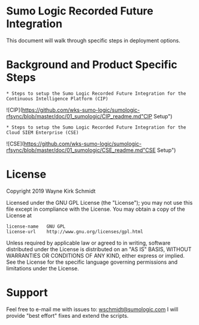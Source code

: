 Sumo Logic Recorded Future Integration
======================================

This document will walk through specific steps in deployment options.

Background and Product Specific Steps
=====================================

    * Steps to setup the Sumo Logic Recorded Future Integration for the Continuous Intelligence Platform (CIP)

![CIP](https://github.com/wks-sumo-logic/sumologic-rfsync/blob/master/doc/01_sumologic/CIP_readme.md"CIP Setup")

    * Steps to setup the Sumo Logic Recorded Future Integration for the Cloud SIEM Enterprise (CSE)

![CSE](https://github.com/wks-sumo-logic/sumologic-rfsync/blob/master/doc/01_sumologic/CSE_readme.md"CSE Setup")

License
=======

Copyright 2019 Wayne Kirk Schmidt

Licensed under the GNU GPL License (the "License");
you may not use this file except in compliance with the License.
You may obtain a copy of the License at

    license-name   GNU GPL
    license-url    http://www.gnu.org/licenses/gpl.html

Unless required by applicable law or agreed to in writing, software
distributed under the License is distributed on an "AS IS" BASIS,
WITHOUT WARRANTIES OR CONDITIONS OF ANY KIND, either express or implied.
See the License for the specific language governing permissions and
limitations under the License.

Support
=======

Feel free to e-mail me with issues to: wschmidt@sumologic.com
I will provide "best effort" fixes and extend the scripts.
